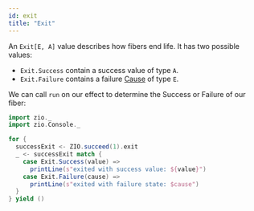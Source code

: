 ```yaml
---
id: exit
title: "Exit"
---
```


An `Exit[E, A]` value describes how fibers end life. It has two possible values:
- `Exit.Success` contain a success value of type `A`. 
- `Exit.Failure` contains a failure [Cause](cause.md) of type `E`.

We can call `run` on our effect to determine the Success or Failure of our fiber:

```scala mdoc:silent
import zio._
import zio.Console._

for {
  successExit <- ZIO.succeed(1).exit
  _ <- successExit match {
    case Exit.Success(value) =>
      printLine(s"exited with success value: ${value}")
    case Exit.Failure(cause) =>
      printLine(s"exited with failure state: $cause")
  }
} yield ()
```
